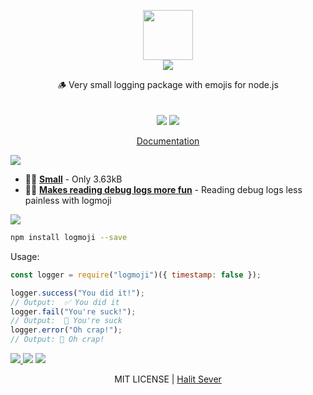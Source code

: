 <p align="center" class="logo-section">
<img src="https://i.ibb.co/gvD8wP1/Vulcan-Salute-Medium-Skin-Tone.png" height="80" width="80"/>
</br>
<img src="https://halitsever-api.vercel.app/api/repo-title?title=LogMoji">

<p align="center">
🪵 Very small logging package with emojis for node.js <br>
<br/>
<br/>
<img src="https://img.shields.io/github/sponsors/halitsever"/> 
<img src="https://img.shields.io/github/license/halitsever/logmoji"/> 
</p>
<p align="center">
<a align="center" href="https://halitsever.github.io/logmoji/">Documentation</a>
  </p>
</p>

<a align="center">
<img src="https://halitsever-api.vercel.app/api/details"/>
</a>

- 🧑‍💻 [**Small**](#) - Only 3.63kB
- 🧑‍💻 [**Makes reading debug logs more fun**](#) - Reading debug logs less painless with logmoji

<a align="center" >
<img src="https://halitsever-api.vercel.app/api/installation"/>
</a>

```bash
npm install logmoji --save
```

Usage:

```javascript
const logger = require("logmoji")({ timestamp: false });

logger.success("You did it!");
// Output:  ✅ You did it
logger.fail("You're suck!");
// Output:  📛 You're suck
logger.error("Oh crap!");
// Output: 🚨 Oh crap!
```

<a align="center" href="https://github.com/halitsever/logmoji/issues">
<img src="https://halitsever-api.vercel.app/api/issue"/>
</a>

<a align="center">
<img src="https://halitsever-api.vercel.app/api/sponsor"/>
</a>

<a align="center">
<img src="https://halitsever-api.vercel.app/api/license"/>
</a>

<p align="center">
  MIT LICENSE | <a href="https://github.com/halitsever">Halit Sever</a>
</p>
